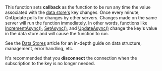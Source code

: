 This function sets **callback** as the function to be run any time the value associated with the [data store's](https://developer.roblox.com/en-us/api-reference/class/GlobalDataStore) key changes. Once every minute, OnUpdate polls for changes by other servers. Changes made on the same server will run the function immediately. In other words, functions like [IncrementAsync()](https://developer.roblox.com/en-us/api-reference/function/GlobalDataStore/IncrementAsync), [SetAsync()](https://developer.roblox.com/en-us/api-reference/function/GlobalDataStore/SetAsync), and [UpdateAsync()](https://developer.roblox.com/en-us/api-reference/function/GlobalDataStore/UpdateAsync) change the key's value in the data store and will cause the function to run.

See the [Data Stores](https://developer.roblox.com/en-us/articles/data-store) article for an in-depth guide on data structure, management, error handling, etc.

It's recommended that you **disconnect** the connection when the subscription to the key is no longer needed.